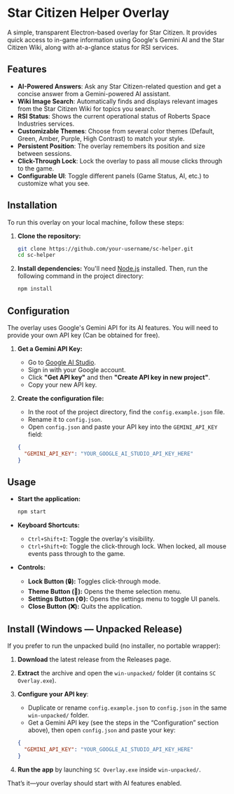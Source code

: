 # Star Citizen Helper Overlay

A simple, transparent Electron-based overlay for Star Citizen. It provides quick access to in-game information using Google's Gemini AI and the Star Citizen Wiki, along with at-a-glance status for RSI services.

## Features

- **AI-Powered Answers**: Ask any Star Citizen-related question and get a concise answer from a Gemini-powered AI assistant.
- **Wiki Image Search**: Automatically finds and displays relevant images from the Star Citizen Wiki for topics you search.
- **RSI Status**: Shows the current operational status of Roberts Space Industries services.
- **Customizable Themes**: Choose from several color themes (Default, Green, Amber, Purple, High Contrast) to match your style.
- **Persistent Position**: The overlay remembers its position and size between sessions.
- **Click-Through Lock**: Lock the overlay to pass all mouse clicks through to the game.
- **Configurable UI**: Toggle different panels (Game Status, AI, etc.) to customize what you see.

## Installation

To run this overlay on your local machine, follow these steps:

1.  **Clone the repository:**
    ```bash
    git clone https://github.com/your-username/sc-helper.git
    cd sc-helper
    ```

2.  **Install dependencies:**
    You'll need [Node.js](https://nodejs.org/) installed. Then, run the following command in the project directory:
    ```bash
    npm install
    ```

## Configuration

The overlay uses Google's Gemini API for its AI features. You will need to provide your own API key (Can be obtained for free).

1.  **Get a Gemini API Key:**
    - Go to [Google AI Studio](https://aistudio.google.com/).
    - Sign in with your Google account.
    - Click **"Get API key"** and then **"Create API key in new project"**.
    - Copy your new API key.

2.  **Create the configuration file:**
    - In the root of the project directory, find the `config.example.json` file.
    - Rename it to `config.json`.
    - Open `config.json` and paste your API key into the `GEMINI_API_KEY` field:

    ```json
    {
      "GEMINI_API_KEY": "YOUR_GOOGLE_AI_STUDIO_API_KEY_HERE"
    }
    ```

## Usage

-   **Start the application:**
    ```bash
    npm start
    ```

-   **Keyboard Shortcuts:**
    -   `Ctrl+Shift+I`: Toggle the overlay's visibility.
    -   `Ctrl+Shift+O`: Toggle the click-through lock. When locked, all mouse events pass through to the game.

-   **Controls:**
    -   **Lock Button (🔒):** Toggles click-through mode.
    -   **Theme Button (🎨):** Opens the theme selection menu.
    -   **Settings Button (⚙️):** Opens the settings menu to toggle UI panels.
    -   **Close Button (❌):** Quits the application.

## Install (Windows — Unpacked Release)

If you prefer to run the unpacked build (no installer, no portable wrapper):

1. **Download** the latest release from the Releases page.
2. **Extract** the archive and open the `win-unpacked/` folder (it contains `SC Overlay.exe`).
3. **Configure your API key**:
   - Duplicate or rename `config.example.json` to `config.json` in the same `win-unpacked/` folder.
   - Get a Gemini API key (see the steps in the “Configuration” section above), then open `config.json` and paste your key:

   ```json
   {
     "GEMINI_API_KEY": "YOUR_GOOGLE_AI_STUDIO_API_KEY_HERE"
   }
   ```

4. **Run the app** by launching `SC Overlay.exe` inside `win-unpacked/`.

That’s it—your overlay should start with AI features enabled.
